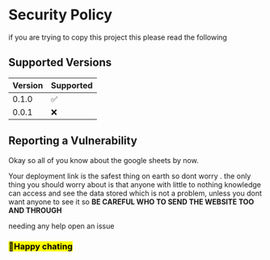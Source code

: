 # Security Policy
if you are trying to copy this project this please read the following 
## Supported Versions

| Version | Supported          |
| ------- | ------------------ |
| 0.1.0   | :white_check_mark: |
| 0.0.1   | :x:                |

## Reporting a Vulnerability

Okay so all of you know about the google sheets by now.

Your deployment link is the safest thing on earth so dont worry . the only thing you should worry about is that anyone with little to nothing knowledge can access and see the data stored which is not a problem,
unless you dont want anyone to see it so **BE CAREFUL WHO TO SEND THE WEBSITE TOO AND THROUGH**

needing any help open an issue<br>
<h3><mark>🔸Happy chating</mark></h3> 

